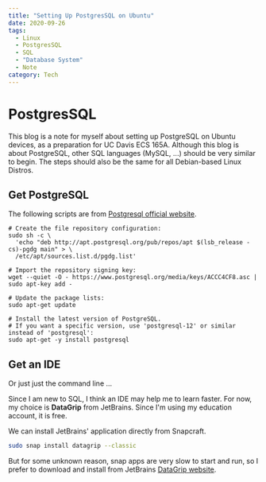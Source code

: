 ```yaml
---
title: "Setting Up PostgresSQL on Ubuntu"
date: 2020-09-26
tags:
  - Linux
  - PostgresSQL
  - SQL
  - "Database System"
  - Note
category: Tech
---
```


# PostgresSQL

This blog is a note for myself about setting up PostgreSQL on Ubuntu devices, as a preparation for UC Davis ECS 165A.
Although this blog is about PostgreSQL, other SQL languages (MySQL, ...) should be very similar to begin.
The steps should also be the same for all Debian-based Linux Distros.

## Get PostgreSQL

The following scripts are from [Postgresql official website](https://www.postgresql.org/download/linux/ubuntu/).

```shell
# Create the file repository configuration:
sudo sh -c \
  'echo "deb http://apt.postgresql.org/pub/repos/apt $(lsb_release -cs)-pgdg main" > \
  /etc/apt/sources.list.d/pgdg.list'

# Import the repository signing key:
wget --quiet -O - https://www.postgresql.org/media/keys/ACCC4CF8.asc | sudo apt-key add -

# Update the package lists:
sudo apt-get update

# Install the latest version of PostgreSQL.
# If you want a specific version, use 'postgresql-12' or similar instead of 'postgresql':
sudo apt-get -y install postgresql
```

## Get an IDE

Or just just the command line ...

Since I am new to SQL, I think an IDE may help me to learn faster. 
For now, my choice is **DataGrip** from JetBrains. Since I'm using my education account, it is free.

We can install JetBrains' application directly from Snapcraft.

```bash
sudo snap install datagrip --classic
```

But for some unknown reason, snap apps are very slow to start and run,
so I prefer to download and install from JetBrains [DataGrip website](https://www.jetbrains.com/datagrip/download/#section=linux).
